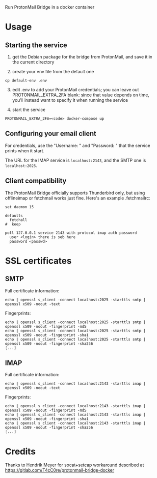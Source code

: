 Run ProtonMail Bridge in a docker container

Usage
=====

Starting the service
--------------------

1. get the Debian package for the bridge from ProtonMail, and save it in
   the current directory

2. create your env file from the default one
```
cp default-env .env
```

3. edit .env to add your ProtonMail credentials; you can leave out
   PROTONMAIL_EXTRA_2FA blank: since that value depends on time, you'll
   instead want to specify it when running the service

4. start the service
```
PROTONMAIL_EXTRA_2FA=<code> docker-compose up
```

Configuring your email client
-----------------------------

For credentials, use the "Username: <login>" and "Password: <passwd>"
that the service prints when it start.

The URL for the IMAP service is `localhost:2143`, and the SMTP one is
`localhost:2025`.

Client compatibility
--------------------

The ProtonMail Bridge officially supports Thunderbird only, but using
offlineimap or fetchmail works just fine. Here's an example
.fetchmailrc:

```
set daemon 15

defaults
  fetchall
#  keep

poll 127.0.0.1 service 2143 with protocol imap auth password
  user <login> there is seb here
  password <passwd>
```

SSL certificates
================

SMTP
----

Full certificate information:
```
echo | openssl s_client -connect localhost:2025 -starttls smtp | openssl x509 -noout -text
```

Fingerprints:
```
echo | openssl s_client -connect localhost:2025 -starttls smtp | openssl x509 -noout -fingerprint -md5
echo | openssl s_client -connect localhost:2025 -starttls smtp | openssl x509 -noout -fingerprint -sha1
echo | openssl s_client -connect localhost:2025 -starttls smtp | openssl x509 -noout -fingerprint -sha256
[...]
```

IMAP
----

Full certificate information:
```
echo | openssl s_client -connect localhost:2143 -starttls imap | openssl x509 -noout -text
```

Fingerprints:
```
echo | openssl s_client -connect localhost:2143 -starttls imap | openssl x509 -noout -fingerprint -md5
echo | openssl s_client -connect localhost:2143 -starttls imap | openssl x509 -noout -fingerprint -sha1
echo | openssl s_client -connect localhost:2143 -starttls imap | openssl x509 -noout -fingerprint -sha256
[...]
```


Credits
=======

Thanks to Hendrik Meyer for socat+setcap workaround described at
https://gitlab.com/T4cC0re/protonmail-bridge-docker
